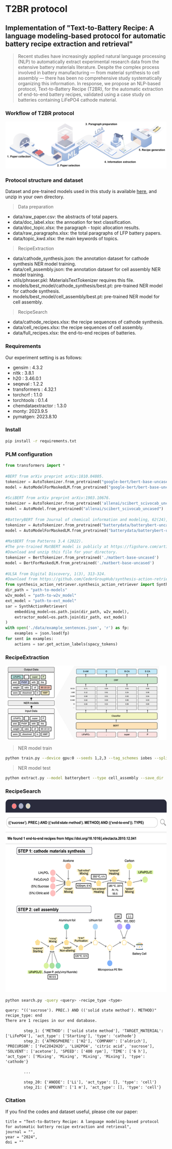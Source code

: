 <h1 align="left">T2BR protocol</h1>
<h2 align="left">Implementation of "Text-to-Battery Recipe: A language modeling-based protocol for automatic battery recipe extraction and retrieval"</h3>

> Recent studies have increasingly applied natural language processing (NLP) to automatically extract experimental research data from the extensive battery materials literature. Despite the complex process involved in battery manufacturing — from material synthesis to cell assembly — there has been no comprehensive study systematically organizing this information. In response, we propose an NLP-based protocol, Text-to-Battery Recipe (T2BR), for the automatic extraction of end-to-end battery recipes, validated using a case study on batteries containing LiFePO4 cathode material. 

### Workflow of T2BR protocol

![](./image/figure1.png)



### Protocol structure and dataset
Dataset and pre-trained models used in this study is available [here](https://drive.google.com/drive/folders/1DKiVYTl5gTwAD0vdgEFPLNe47iXjKqIo?usp=sharing), and unzip in your own directory.

> Data preparation
- data/raw_paper.csv: the abstracts of total papers.
- data/doc_label.xlsx: the annoation for text classification.
- data/doc_topic.xlsx: the paragraph - topic allocation results.
- data/raw_paragraphs.xlsx: the total paragraphs of LFP battery papers.
- data/topic_kwd.xlsx: the main keywords of topics.

> RecipeExtraction 
- data/cathode_synthesis.json: the annotation dataset for cathode synthesis NER model training. 
- data/cell_assembly.json: the annotation dataset for cell assembly NER model training.
- utils/phraser.pkl: MaterialsTextTokenizer requires this file.
- models/best_model/cathode_synthesis/best.pt: pre-trained NER model for cathode synthesis.
- models/best_model/cell_assembly/best.pt: pre-trained NER model for cell assembly.


> RecipeSearch
- data/cathode_recipes.xlsx: the recipe sequences of cathode synthesis.
- data/cell_recipes.xlsx: the recipe sequences of cell assembly. 
- data/full_recipes.xlsx: the end-to-end recipes of batteries.
  
### Requirements
Our experiment setting is as follows:

- gensim : 4.3.2
- nltk : 3.8.1
- h20 : 3.46.0.1
- seqeval : 1.2.2
- transformers : 4.32.1
- torchcrf : 1.1.0
- torchtools : 0.1.4
- chemdataextractor : 1.3.0
- monty: 2023.9.5
- pymatgen: 2023.8.10

### Install
```bash
pip install -r requirements.txt
```

### PLM configuration
```python
from transformers import *

#BERT from arXiv preprint arXiv:1810.04805.
tokenizer = AutoTokenizer.from_pretrained("google-bert/bert-base-uncased")
model = AutoModelForMaskedLM.from_pretrained("google-bert/bert-base-uncased")

#SciBERT from arXiv preprint arXiv:1903.10676.
tokenizer = AutoTokenizer.from_pretrained('allenai/scibert_scivocab_uncased')
model = AutoModel.from_pretrained("allenai/scibert_scivocab_uncased")

#BatteryBERT from Journal of chemical information and modeling, 62(24), 6365-6377.
tokenizer = AutoTokenizer.from_pretrained("batterydata/batterybert-uncased")
model = AutoModelForMaskedLM.from_pretrained("batterydata/batterybert-uncased")

#MatBERT from Patterns 3.4 (2022).
#The pre-trained MatBERT model is publicly at https://figshare.com/articles/software/MatBERT-NER_models/15087276.
#Download and unzip this file for your directory.
tokenizer = BertTokenizer.from_pretrained('./matbert-base-uncased')
model = BertForMaskedLM.from_pretrained('./matbert-base-uncased')

#ULSA from Digital Discovery, 1(3), 313-324.
#Download from https://github.com/CederGroupHub/synthesis-action-retriever
from synthesis_action_retriever.synthesis_action_retriever import SynthActionRetriever
dir_path = "path-to-models"
w2v_model = "path-to-w2v_model"
ext_model = "path-to-ext_model"
sar = SynthActionRetriever(
    embedding_model=os.path.join(dir_path, w2v_model),
    extractor_model=os.path.join(dir_path, ext_model)
)
with open('./data/example_sentences.json', 'r') as fp:
    examples = json.load(fp)
for sent in examples:
    actions = sar.get_action_labels(spacy_tokens)  
```




### RecipeExtraction
<center><img src="./image/figure2.png" ></center>

> NER model train

```bash
python train.py --device gpu:0 --seeds 1,2,3 --tag_schemes iobes --splits 80 --datasets cell_assembly --models matbert --batch_size 5 --optimizer_name rangerlars --weight_decay 0.001 --n_epoch 50 --embedding_unfreeze 1 --transformer_unfreeze 0,12 --embedding_learning_rate 1e-4 --transformer_learning_rate 2e-3 --classifier_learning_rate 1e-2 --scheduling_function exponential --keep_model
```

> NER model test

```bash
python extract.py --model batterybert --type cell_assembly --save_dir ./result
```


### RecipeSearch
<center><img src="./image/figure3.png" width="600" height="600"></center>

```bash
python search.py -query <query> -recipe_type <type>
```

```
query: "(('sucrose'). PREC.) AND (('solid state method'). METHOD)"
recipe_type: end
There are 1 recipes in our end database.

        step_1: {'METHOD': ['solid state method'], 'TARGET_MATERIAL': ['LiFePO4'], 'act_type': ['Starting'], 'type': 'cathode'}
        step_2: {'ATMOSPHERE': ['H2'], 'COMPANY': ['aldrich'], 'PRECURSOR': ['FeC2O42H2O', 'LiH2PO4', 'citric acid', 'sucrose'], 'SOLVENT': ['acetone'], 'SPEED': ['400 rpm'], 'TIME': ['6 h'], 'act_type': ['Mixing', 'Mixing', 'Mixing', 'Mixing'], 'type': 'cathode'}

        ...

        step_20: {'ANODE': ['Li'], 'act_type': [], 'type': 'cell'}
        step_21: {'AMOUNT': ['1 m'], 'act_type': [], 'type': 'cell'}
```

### Citation
If you find the codes and dataset useful, please cite our paper:

```
title = "Text-to-Battery Recipe: A language modeling-based protocol for automatic battery recipe extraction and retrieval",
journal = "",
year = "2024",
doi = ""
```

